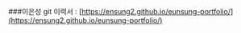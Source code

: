 ###이은성 git 이력서 :  [https://ensung2.github.io/eunsung-portfolio/](https://ensung2.github.io/eunsung-portfolio/)
